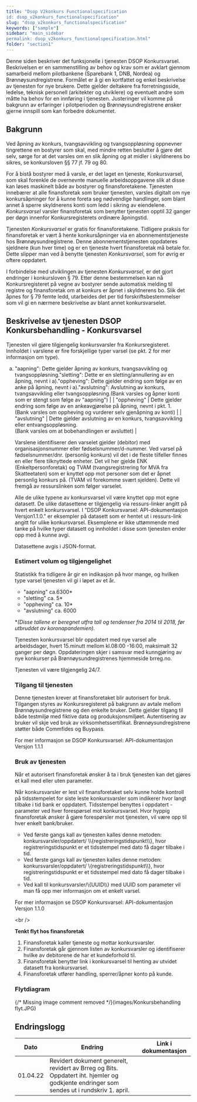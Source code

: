 ```yaml
---
title: "Dsop V2konkurs Functionalspecification
id: dsop_v2konkurs_functionalspecification"
slug: "dsop_v2konkurs_functionalspecification"
keywords: ["sample"]
sidebar: "main_sidebar
permalink: dsop_v2konkurs_functionalspecification.html"
folder: "section1"
---
```


Denne siden beskriver det funksjonelle i tjenesten DSOP Konkursvarsel. Beskrivelsen er en sammenstilling av behov og
krav som er avklart gjennom samarbeid mellom pilotbankene (Sparebank 1, DNB, Nordea) og Brønnøysundregistrene. Formålet
er å gi en kortfattet og enkel beskrivelse av tjenesten for nye brukere. Dette gjelder deltakere fra forretningsside,
ledelse, teknisk personell (arkitekter og utviklere) og eventuelt andre som måtte ha behov for en innføring i tjenesten.
Justeringer vil komme på bakgrunn av erfaringer i pilotperioden og Brønnøysundregistrene ønsker gjerne innspill som kan
forbedre dokumentet.

## Bakgrunn

Ved åpning av konkurs, tvangsavvikling og tvangsoppløsning oppnevner tingrettene en bostyrer som skal, med mindre retten
beslutter å gjøre det selv, sørge for at det varsles om en slik åpning og at midler i skyldnerens bo sikres, se
konkursloven &sect;§ 77 jf. 79 og 80.

For å bistå bostyrer med å varsle, er det laget en tjeneste, Konkursvarsel, som skal forenkle de overnevnte manuelle
arbeidsoppgavene slik at disse kan løses maskinelt både av bostyrer og finansforetakene. Tjenesten innebærer at alle
finansforetak som bruker tjenesten, varsles digitalt om nye konkursåpninger for å kunne foreta seg nødvendige handlinger,
som blant annet å sperre skyldnerens konti som ledd i sikring av eiendelene. *Konkursvarsel* varsler finansforetak som
benytter tjenesten opptil 32 ganger per døgn innenfor Konkursregisterets ordinære åpningstid.

Tjenesten *Konkursvarsel* er gratis for finansforetakene. Tidligere praksis for finansforetak er vært å hente
konkursåpninger via en abonnementstjeneste hos Brønnøysundregistrene. Denne abonnementstjenesten oppdateres sjeldnere
(kun hver time) og er en tjeneste hvert finansforetak må betale for. Dette slipper man ved å benytte tjenesten
*Konkursvarsel*, som for øvrig er oftere oppdatert.

I forbindelse med utviklingen av tjenesten *Konkursvarsel*, er det gjort endringer i konkursloven &sect; 79. Etter denne
bestemmelsen kan nå Konkursregisteret på vegne av bostyrer sende automatisk melding til registre og finansforetak om at
konkurs er åpnet i skyldnerens bo. Slik det åpnes for &sect; 79 femte ledd, utarbeides det per tid forskriftsbestemmelser
som vil gi en nærmere beskrivelse av blant annet konkursvarselet.

## Beskrivelse av tjenesten DSOP Konkursbehandling - Konkursvarsel

Tjenesten vil gjøre tilgjengelig konkursvarsler fra Konkursregisteret. Innholdet i varslene er fire forskjellige typer
varsel (se pkt. 2 for mer informasjon om type).

<ol type="a">
  <li>"aapning": Dette gjelder åpning av konkurs, tvangsavvikling og tvangsoppløsning.</l>"sletting": Dette er en sletting/annullering av en åpning, nevnt i a).</l>"oppheving": Dette gjelder endring som følge av en anke på åpning, nevnt i a).</l>"avslutning": Avslutning av konkurs, tvangsavvikling eller tvangsoppløsning.</l>(Bank varsles og åpner konti som er stengt som følge av "aapning")                            |
| "oppheving"  | Dette gjelder endring som følge av en ankeavgjørelse på åpning, nevnt i pkt. 1.<br \/>(Bank varsles om oppheving og vurderer selv gjenåpning av konti) |
| "avslutning" | Dette gjelder avslutning av en konkurs, tvangsavvikling eller entvangsoppløsning.<br \/>(Bank varsles om at bobehandlingen er avsluttet)               |

Varslene identifiserer den varselet gjelder (debitor) med organisasjonsnummer eller fødselsnummer/d-nummer. Ved varsel
på fødselsnummer/dnr. (personlig konkurs) vil det i de fleste tilfeller finnes en eller flere tilknyttede enheter. Det
vil her gjelde ENK (Enkeltpersonforetak) og TVAM (tvangsregistrering for MVA fra Skatteetaten) som er knyttet opp mot
personer som det er åpnet personlig konkurs på. (TVAM vil forekomme svært sjelden). Dette vil fremgå av ressurslinken
som følger varselet.

Alle de ulike typene av konkursvarsel vil være knyttet opp mot egne datasett. De ulike datasettene er tilgjengelig via
ressurs-linker angitt på hvert enkelt konkursvarsel. I "DSOP Konkursvarsel: API-dokumentasjon Versjon1.1.0." er
eksempler på datasett som er hentet ut i ressurs-link angitt for ulike konkursvarsel. Eksemplene er ikke uttømmende med
tanke på hvilke typer datasett og innholdet i disse som tjenesten ender opp med å kunne avgi.

Datasettene avgis i JSON-format.

### Estimert volum og tilgjengelighet

Statistikk fra tidligere år gir en indikasjon på hvor mange, og hvilken type varsel tjenesten vil gi i løpet av et år.
* "aapning" ca.6300*
* "sletting" ca. 5*
* "oppheving" ca. 10*
* "avslutning" ca. 6000

**(Disse tallene er beregnet utfra tall og tendenser fra 2014 til 2018, før utbruddet av koronapandemien).*

Tjenesten konkursvarsel blir oppdatert med nye varsel alle arbeidsdager, hvert 15.minutt mellom kl.08:00 -16:00,
maksimalt 32 ganger per døgn. Oppdateringen skjer i samsvar med kunngjøring av nye konkurser på Brønnøysundregistrenes
hjemmeside brreg.no.

Tjenesten vil være tilgjengelig 24/7.

### Tilgang til tjenesten

Denne tjenesten krever at finansforetaket blir autorisert for bruk. Tilgangen styres av Konkursregisteret på bakgrunn av
avtale mellom Brønnøysundregistrene og den enkelte bruker. Dette gjelder tilgang til både testmiljø med fiktive data og
produksjonsmiljøet. Autentisering av bruker vil skje ved bruk av virksomhetssertifikat. Brønnøysundregistrene støtter
både Commfides og Buypass.

For mer informasjon se DSOP Konkursvarsel: API-dokumentasjon Versjon 1.1.1

### Bruk av tjenesten

Når et autorisert finansforetak ønsker å ta i bruk tjenesten kan det gjøres et kall med eller uten parameter.

Når konkursvarsler er lest vil finansforetaket selv kunne holde kontroll på tidsstempelet for siste leste konkursvarsler
som indikerer hvor langt tilbake i tid bank er oppdatert. Tidsstempel benyttes i oppdatert -parameter ved hver
forespørsel mot konkursvarsel. Hvor hyppig finansforetak ønsker å gjøre forespørsler mot tjenesten, vil være opp til
hver enkelt bank/bruker.

- Ved første gangs kall av tjenesten kalles denne metoden: konkursvarsler/oppdatert/ \\\\{registreringstidspunkt\\\\}, hvor registreringstidspunkt er et tidsstempel med dato få dager tilbake i tid.
- Ved første gangs kall av tjenesten kalles denne metoden: konkursvarsler/oppdatert/ \\\{registreringstidspunkt\\\\\}, hvor registreringstidspunkt er et tidsstempel med dato få dager tilbake i tid.
- Ved kall til konkursvarsler/\\\{UUID\\\\\} med UUID som parameter vil man få opp mer informasjon om et enkelt varsel.

For mer informasjon se DSOP Konkursvarsel: API-dokumentasjon Versjon 1.1.0

<br \/>

**Tenkt flyt hos finansforetak**

1.	Finansforetak kaller tjeneste og mottar konkursvarsler.
2.	Finansforetak går gjennom listen av konkursvarsler og identifiserer hvilke av debitorene de har et kundeforhold til.
3.	Finansforetak benytter link i konkursvarsel til henting av utvidet datasett fra konkursvarsel.
4.	Finansforetak utfører handling, sperrer/åpner konto på kunde.

### Flytdiagram

\{/* Missing image comment removed */\}(images/Konkursbehandling flyt.JPG)

## Endringslogg

| Dato | Endring | Link i dokumentasjon |
| ---------- | ------------------------------------------------------------------------------------------------------------------------------------------ | ---------------------- |
| 01.04.22 | Revidert dokument generelt, revidert av Brreg og Bits. Oppdatert iht. hjemler og godkjente endringer som sendes ut i rundskriv 1. april. |  |

